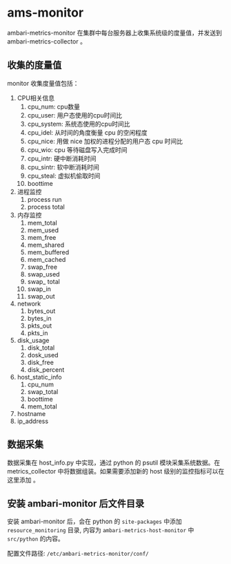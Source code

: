 # ams-monitor

ambari-metrics-monitor 在集群中每台服务器上收集系统级的度量值，并发送到 ambari-metrics-collector 。

## 收集的度量值

monitor 收集度量值包括：

1. CPU相关信息
    1. cpu_num: cpu数量
    2. cpu_user: 用户态使用的cpu时间比
    3. cpu_system: 系统态使用的cpu时间比
    4. cpu_idel: 从时间的角度衡量 cpu 的空闲程度
    5. cpu_nice: 用做 nice 加权的进程分配的用户态 cpu 时间比
    6. cpu_wio: cpu 等待磁盘写入完成时间
    7. cpu_intr: 硬中断消耗时间
    8. cpu_sintr: 软中断消耗时间
    9. cpu_steal: 虚拟机偷取时间
    10. boottime
2.  进程监控
    1. process run
    2. process total
3.  内存监控
    1. mem_total
    2. mem_used
    3. mem_free
    4. mem_shared
    5. mem_buffered
    6. mem_cached
    7. swap_free
    8. swap_used
    9. swap_ total
    10. swap_in
    11. swap_out
4. network
    1. bytes_out
    2. bytes_in
    3. pkts_out
    4. pkts_in
5. disk_usage
    1. disk_total
    2. dosk_used
    3. disk_free
    4. disk_percent
6. host_static_info
    1. cpu_num
    2. swap_total
    3. boottime
    4. mem_total
7. hostname
8. ip_address

## 数据采集

数据采集在 host_info.py 中实现，通过 python 的 psutil 模块采集系统数据。在 metrics_collector 中将数据组装。如果需要添加新的 host 级别的监控指标可以在这里添加 。

## 安装 ambari-monitor 后文件目录  

安装 ambari-monitor 后，会在 python 的 ```site-packages``` 中添加 ```resource_monitoring``` 目录, 内容为 ```ambari-metrics-host-monitor``` 中 ```src/python``` 的内容。

配置文件路径: ```/etc/ambari-metrics-monitor/conf/```




